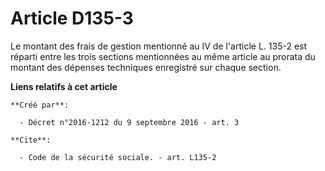 # Article D135-3

Le montant des frais de gestion mentionné au IV de l'article L. 135-2 est réparti entre les trois sections mentionnées au
même article au prorata du montant des dépenses techniques enregistré sur chaque section.

**Liens relatifs à cet article**

	**Créé par**:

	  - Décret n°2016-1212 du 9 septembre 2016 - art. 3

	**Cite**:

	  - Code de la sécurité sociale. - art. L135-2
